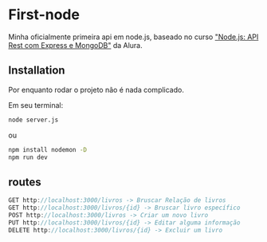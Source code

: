 # First-node

Minha oficialmente primeira api em node.js, baseado no curso ["Node.js: API Rest com Express e MongoDB"](https://cursos.alura.com.br/course/nodejs-api-rest-express-mongodb/) da Alura.

## Installation

Por enquanto rodar o projeto não é nada complicado.

Em seu terminal:
```bash
node server.js
```
ou
```bash
npm install nodemon -D
npm run dev
```


## routes

```javascript
GET http://localhost:3000/livros -> Bruscar Relação de livros
GET http://localhost:3000/livros/{id} -> Bruscar livro específico
POST http://localhost:3000/livros -> Criar um novo livro
PUT http://localhost:3000/livros/{id} -> Editar alguma informação
DELETE http://localhost:3000/livros/{id} -> Excluir um livro
```